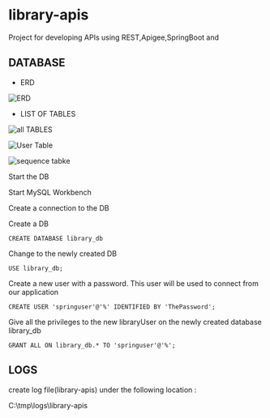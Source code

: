 # library-apis
Project for developing APIs using REST,Apigee,SpringBoot and 

## DATABASE

- ERD

![ERD](https://user-images.githubusercontent.com/9671419/82833367-68b5e900-9edb-11ea-8c58-031605ae9c1f.PNG)

- LIST OF TABLES


![all TABLES](https://user-images.githubusercontent.com/9671419/82833511-cba78000-9edb-11ea-926e-aeec600c0dcd.PNG)

![User Table](https://user-images.githubusercontent.com/9671419/82833535-da8e3280-9edb-11ea-973c-546d4dacd20d.PNG)

![sequence tabke](https://user-images.githubusercontent.com/9671419/82833516-cf3b0700-9edb-11ea-8474-e3bbbc944990.PNG)



Start the DB

Start MySQL Workbench

Create a connection to the DB

Create a DB

	CREATE DATABASE library_db
  
Change to the newly created DB

	USE library_db;
  
Create a new user with a password. This user will be used to connect from our application

	CREATE USER 'springuser'@'%' IDENTIFIED BY 'ThePassword'; 
  
Give all the privileges to the new libraryUser on the newly created database library_db

	GRANT ALL ON library_db.* TO 'springuser'@'%'; 	

## LOGS

create log file(library-apis) under the following location :

C:\tmp\logs\library-apis
